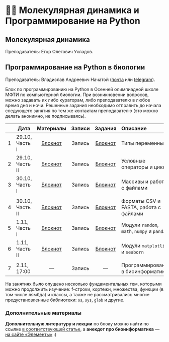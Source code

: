 # 👨‍💻 Молекулярная динамика и Программирование на Python

## Молекулярная динамика

Преподаватель: Егор Олегович Укладов.

## Программирование на Python в биологии

Преподаватель: Владислав Андреевич Начатой ([почта](mailto:nachatoi@list.ru) или [telegram](https://t.me/subpolare)). 

Блок по программированию на Python в Осенней олимпиадной школе МФТИ по компьютерной биологии. При возникновении вопросов, можно задавать их либо кураторам, либо преподавателю в любое время дня и ночи. Решенные задания необходимо отправить до начала следующего занятия по тем же контактам преподавателю (это можно делать анонимно, не подписываясь).  

|  | Дата | Материалы | Записи | Задания | Описание | 
| :------: | ------ | :------: | :------: | :------: | :------ |
| 1 | 29.10, Часть I | [Блокнот](https://colab.research.google.com/drive/1FNm7qUJJ4NmorT_FN5Qr0uYSxLIf1hjQ?usp=sharing) | Запись | [Блокнот](https://colab.research.google.com/drive/1IZrKNB_qbbPn-tbQcqs1u92llNN-dncw?usp=sharing) | Типы переменных | 
| 2 | 29.10, Часть II | [Блокнот](https://colab.research.google.com/drive/1toxkOC-67pY38gG2k1X-hmurRS37jslq?usp=sharing) | Запись | [Блокнот](https://colab.research.google.com/drive/1YgFAvtDf819gt-_z133LLXC9y8zbTQ35?usp=sharing) | Условные операторы и циклы |
| 3 | 30.10, Часть I | [Блокнот](https://colab.research.google.com/drive/13y1J3-1HQUpRnXi3KdJ-C-WzoOfD3GYk?usp=sharing) | Запись | [Блокнот](https://colab.research.google.com/drive/1-WqB5sP0zeWT2kzmHQN8cHZE4gH8x99v?usp=sharing) | Массивы и работа с файлами | 
|  |  |  |  |  |  |  |
| 4 | 30.10, Часть II | [Блокнот](https://colab.research.google.com/drive/1pcX2ZYo3Mbg4wlXDRWXqS69o1Q5aSkMI?usp=sharing) | Запись | [Блокнот](https://colab.research.google.com/drive/1bcLU0T5td7JuqpzIhyYakINb9zY271sU?usp=sharing) | Форматы CSV и FASTA, работа с файлами | 
| 5 | 1.11, Часть I | [Блокнот](https://colab.research.google.com/drive/1izKcyc14rS00G-KQ4skvBlMkHdunG8KI?usp=sharing) | Запись | [Блокнот](https://colab.research.google.com/drive/1BGnPEcXWXbW6WzceUXGbhZ1idMnhqS9M?usp=sharing) | Модули `random`, `math`, `numpy` и `pandas` | 
| 6 | 1.11, Часть II | [Блокнот](https://colab.research.google.com/drive/1klESOSYu5BgGPX-3SSqtOQ6ipYadVkFQ?usp=sharing) | Запись | [Блокнот](https://colab.research.google.com/drive/12lh2naOZ77mlfkrjf3j1qYDEIdDH1HGH?usp=sharing) | Модули `matplotlib` и `seaborn` | 
|  |  |  |  |  |  |  |
| 7 | 2.11, 17:00 | — | Запись | — | Программирования в биоинформатике | 

На занятиях было опущено несколько фундаментальных тем, которыми можно продолжить изучение: f-строки, кортежи, множества, функции (в том числе лямбда) и классы, а также не рассматривались многие предустановленные библиотеки: `os`, `sys`, `glob` и другие. 

### Дополнительные материалы

**Дополнительную литературу и лекции** по блоку можно найти по ссылке [в соответствующей статье](https://vk.com/@nachatoi-literatura-po-python), а **анекдот про биоинформатика** — [на сайте «Элементы»](https://elementy.ru/nauchno-populyarnaya_biblioteka/432183/Bioinformatiki_proiskhozhdenie_i_zhiznennyy_tsikl) :)
